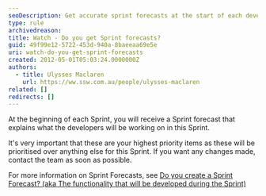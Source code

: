 ```yaml
---
seoDescription: Get accurate sprint forecasts at the start of each development cycle, prioritizing your highest goals.
type: rule
archivedreason:
title: Watch - Do you get Sprint forecasts?
guid: 49f99e12-5722-453d-940a-8baeeaa69e5e
uri: watch-do-you-get-sprint-forecasts
created: 2012-05-01T05:03:24.0000000Z
authors:
  - title: Ulysses Maclaren
    url: https://ww.ssw.com.au/people/ulysses-maclaren
related: []
redirects: []
---
```


At the beginning of each Sprint, you will receive a Sprint forecast that explains what the developers will be working on in this Sprint.

<!--endintro-->

It's very important that these are your highest priority items as these will be prioritised over anything else for this Sprint. If you want any changes made, contact the team as soon as possible.

For more information on Sprint Forecasts, see [Do you create a Sprint Forecast? (aka The functionality that will be developed during the Sprint)](/do-you-create-a-sprint-forecast-aka-the-functionality-that-will-be-developed-during-the-sprint)
